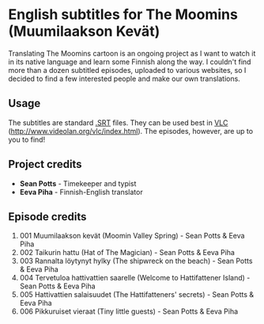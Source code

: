 # English subtitles for The Moomins (Muumilaakson Kevät)

Translating The Moomins cartoon is an ongoing project as I want to watch it in its native language and learn some Finnish along the way. I couldn't find more than a dozen subtitled episodes, uploaded to various websites, so I decided to find a few interested people and make our own translations.

## Usage

The subtitles are standard [.SRT](https://en.wikipedia.org/wiki/SubRip) files. They can be used best in [VLC](http://www.videolan.org/vlc/index.html) (http://www.videolan.org/vlc/index.html). The episodes, however, are up to you to find!

## Project credits

+ **Sean Potts** - Timekeeper and typist
+ **Eeva Piha** - Finnish-English translator

## Episode credits

1. 001 Muumilaakson kevät (Moomin Valley Spring) - Sean Potts & Eeva Piha
2. 002 Taikurin hattu (Hat of The Magician) - Sean Potts & Eeva Piha
3. 003 Rannalta löytynyt hylky (The shipwreck on the beach) - Sean Potts & Eeva Piha
4. 004 Tervetuloa hattivattien saarelle (Welcome to Hattifattener Island) - Sean Potts & Eeva Piha
5. 005 Hattivattien salaisuudet (The Hattifatteners' secrets) - Sean Potts & Eeva Piha
6. 006 Pikkuruiset vieraat (Tiny little guests) - Sean Potts & Eeva Piha